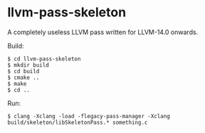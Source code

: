 # llvm-pass-skeleton

A completely useless LLVM pass written for LLVM-14.0 onwards.

Build:

    $ cd llvm-pass-skeleton
    $ mkdir build
    $ cd build
    $ cmake ..
    $ make
    $ cd ..

Run:

    $ clang -Xclang -load -flegacy-pass-manager -Xclang build/skeleton/libSkeletonPass.* something.c

